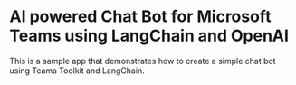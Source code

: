 # AI powered Chat Bot for Microsoft Teams using LangChain and OpenAI

This is a sample app that demonstrates how to create a simple chat bot using Teams Toolkit and LangChain.